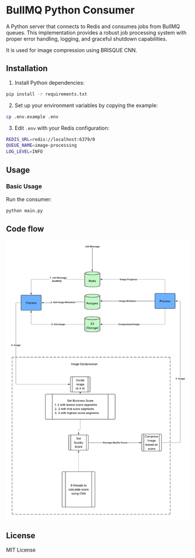 # BullMQ Python Consumer

A Python server that connects to Redis and consumes jobs from BullMQ queues. This implementation provides a robust job processing system with proper error handling, logging, and graceful shutdown capabilities.

It is used for image compression using BRISQUE CNN.

## Installation

1. Install Python dependencies:
```bash
pip install -r requirements.txt
```

2. Set up your environment variables by copying the example:
```bash
cp .env.example .env
```

3. Edit `.env` with your Redis configuration:
```bash
REDIS_URL=redis://localhost:6379/0
QUEUE_NAME=image-processing
LOG_LEVEL=INFO
```

## Usage

### Basic Usage

Run the consumer:
```bash
python main.py
```

## Code flow

<img src="./public/Image Processor LLD.png"></img>

## License

MIT License
